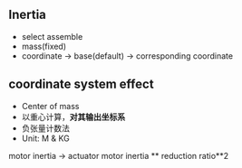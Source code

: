 ## Inertia
- select assemble
- mass(fixed)
- coordinate -> base(default) -> corresponding coordinate

## coordinate system effect
- Center of mass
- 以重心计算，**对其输出坐标系**
- 负张量计数法
- Unit: M & KG

motor inertia -> actuator
motor inertia ** reduction ratio**2  


